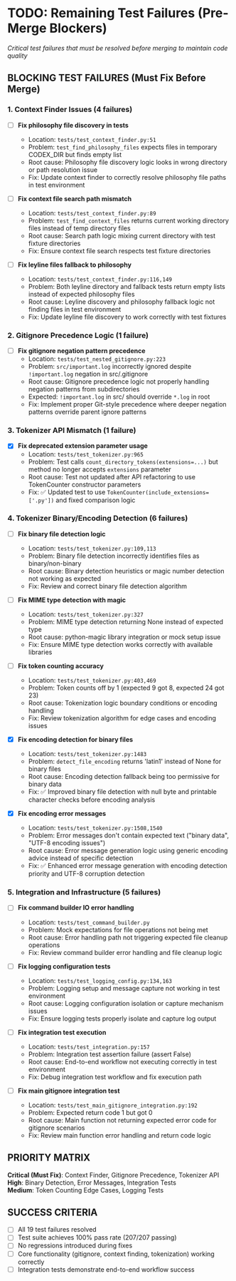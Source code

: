 # TODO: Remaining Test Failures (Pre-Merge Blockers)

*Critical test failures that must be resolved before merging to maintain code quality*

## BLOCKING TEST FAILURES (Must Fix Before Merge)

### 1. Context Finder Issues (4 failures)
- [ ] **Fix philosophy file discovery in tests**
  - Location: `tests/test_context_finder.py:51` 
  - Problem: `test_find_philosophy_files` expects files in temporary CODEX_DIR but finds empty list
  - Root cause: Philosophy file discovery logic looks in wrong directory or path resolution issue
  - Fix: Update context finder to correctly resolve philosophy file paths in test environment

- [ ] **Fix context file search path mismatch** 
  - Location: `tests/test_context_finder.py:89`
  - Problem: `test_find_context_files` returns current working directory files instead of temp directory files
  - Root cause: Search path logic mixing current directory with test fixture directories  
  - Fix: Ensure context file search respects test fixture directories

- [ ] **Fix leyline files fallback to philosophy**
  - Location: `tests/test_context_finder.py:116,149`
  - Problem: Both leyline directory and fallback tests return empty lists instead of expected philosophy files
  - Root cause: Leyline discovery and philosophy fallback logic not finding files in test environment
  - Fix: Update leyline file discovery to work correctly with test fixtures

### 2. Gitignore Precedence Logic (1 failure) 
- [ ] **Fix gitignore negation pattern precedence**
  - Location: `tests/test_nested_gitignore.py:223`
  - Problem: `src/important.log` incorrectly ignored despite `!important.log` negation in src/.gitignore  
  - Root cause: Gitignore precedence logic not properly handling negation patterns from subdirectories
  - Expected: `!important.log` in src/ should override `*.log` in root 
  - Fix: Implement proper Git-style precedence where deeper negation patterns override parent ignore patterns

### 3. Tokenizer API Mismatch (1 failure)
- [x] **Fix deprecated extension parameter usage**
  - Location: `tests/test_tokenizer.py:965`
  - Problem: Test calls `count_directory_tokens(extensions=...)` but method no longer accepts `extensions` parameter
  - Root cause: Test not updated after API refactoring to use TokenCounter constructor parameters
  - Fix: ✅ Updated test to use `TokenCounter(include_extensions=['.py'])` and fixed comparison logic

### 4. Tokenizer Binary/Encoding Detection (6 failures)
- [ ] **Fix binary file detection logic**
  - Location: `tests/test_tokenizer.py:109,113` 
  - Problem: Binary file detection incorrectly identifies files as binary/non-binary
  - Root cause: Binary detection heuristics or magic number detection not working as expected
  - Fix: Review and correct binary file detection algorithm

- [ ] **Fix MIME type detection with magic**
  - Location: `tests/test_tokenizer.py:327`
  - Problem: MIME type detection returning None instead of expected type
  - Root cause: python-magic library integration or mock setup issue
  - Fix: Ensure MIME type detection works correctly with available libraries

- [ ] **Fix token counting accuracy**
  - Location: `tests/test_tokenizer.py:403,469`
  - Problem: Token counts off by 1 (expected 9 got 8, expected 24 got 23)
  - Root cause: Tokenization logic boundary conditions or encoding handling
  - Fix: Review tokenization algorithm for edge cases and encoding issues

- [x] **Fix encoding detection for binary files**
  - Location: `tests/test_tokenizer.py:1483`
  - Problem: `detect_file_encoding` returns 'latin1' instead of None for binary files  
  - Root cause: Encoding detection fallback being too permissive for binary data
  - Fix: ✅ Improved binary file detection with null byte and printable character checks before encoding analysis

- [x] **Fix encoding error messages**
  - Location: `tests/test_tokenizer.py:1508,1540`
  - Problem: Error messages don't contain expected text ("binary data", "UTF-8 encoding issues")
  - Root cause: Error message generation logic using generic encoding advice instead of specific detection
  - Fix: ✅ Enhanced error message generation with encoding detection priority and UTF-8 corruption detection

### 5. Integration and Infrastructure (5 failures)
- [ ] **Fix command builder IO error handling**
  - Location: `tests/test_command_builder.py` 
  - Problem: Mock expectations for file operations not being met
  - Root cause: Error handling path not triggering expected file cleanup operations
  - Fix: Review command builder error handling and file cleanup logic

- [ ] **Fix logging configuration tests**
  - Location: `tests/test_logging_config.py:134,163`
  - Problem: Logging setup and message capture not working in test environment
  - Root cause: Logging configuration isolation or capture mechanism issues  
  - Fix: Ensure logging tests properly isolate and capture log output

- [ ] **Fix integration test execution**
  - Location: `tests/test_integration.py:157`
  - Problem: Integration test assertion failure (assert False)
  - Root cause: End-to-end workflow not executing correctly in test environment
  - Fix: Debug integration test workflow and fix execution path

- [ ] **Fix main gitignore integration test**
  - Location: `tests/test_main_gitignore_integration.py:192` 
  - Problem: Expected return code 1 but got 0
  - Root cause: Main function not returning expected error code for gitignore scenarios
  - Fix: Review main function error handling and return code logic

## PRIORITY MATRIX

**Critical (Must Fix)**: Context Finder, Gitignore Precedence, Tokenizer API  
**High**: Binary Detection, Error Messages, Integration Tests  
**Medium**: Token Counting Edge Cases, Logging Tests

## SUCCESS CRITERIA

- [ ] All 19 test failures resolved 
- [ ] Test suite achieves 100% pass rate (207/207 passing)
- [ ] No regressions introduced during fixes
- [ ] Core functionality (gitignore, context finding, tokenization) working correctly
- [ ] Integration tests demonstrate end-to-end workflow success